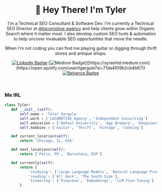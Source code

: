 <h1 align="center">👋 Hey There! I'm Tyler</h1>

<p align="center">
I'm a Technical SEO Consultant & Software Dev. I'm currently a Technical SEO Director at <a href="https://github.com/locomotive-agency">@locomotive-agency</a> and help clients grow within Organic Search where it matter most. I also develop custom SEO tools & automation to help uncover invaluable SEO opportunities that move the needle. 
</p>
<p align="center"> 
When I'm not coding you can find me playing guitar or digging through thrift stores and antique shops. 
</p>

<div align="center">
  
  [![Linkedin Badge](https://img.shields.io/badge/-tylergargula-blue?style=flat-square&logo=Linkedin&logoColor=white&link=https://www.linkedin.com/in/tylergargula/)](https://www.linkedin.com/in/tylergargula/)
  [![Medium Badge](https://img.shields.io/badge/-@tgargula-03a57a?style=flat-square&label&logo=Spotify&link=[https://medium.com/@syrashid/](https://open.spotify.com/user/tgargula?si=71da4f09b2cb4b67))]([https://syrashid.medium.com](https://open.spotify.com/user/tgargula?si=71da4f09b2cb4b67))
  [![Behance Badge](https://img.shields.io/badge/-tylergargula.dev-white?style=flat-square&label&logo=Website&logoColor=white&link=https://tylergargula.dev)](https://tylergargula.dev)
</div>
<br>

<h3>Me IRL</h3>

 ```python
class Tyler:
    def __init__(self):
        self.name = 'Tyler Gargula'
        self.work = ['LOCOMOTIVE Agency', 'Independent Consulting']
        self.education = ['DePaul University', 'App Brewery', 'DeepLearning.AI']
        self.hobbies = ['Guitar', 'Thrift', 'Vintage', 'Cooking']

    def current_location(self):
        return 'Chicago, IL, USA'

    def next_locations(self):
        return ['Paris, FR', 'Barcelona, ESP']

    def currently(self):
        return {
            'studying': ['Large Language Models', 'Natural Language Processing', 'Vector Databses'],
            'reading': ['All Hack', 'The South Side'],
            'tinkering': ['Pinecone', 'Embeddings', 'LLM Fine-Tuning']
        }
 ```
 
